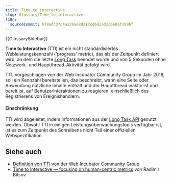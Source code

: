 ```yaml
---
title: Time to interactive
slug: Glossary/Time_to_interactive
l10n:
  sourceCommit: b78adc37c4a126ae8d213cd682ad1c6e8af199bf
---
```


{{GlossarySidebar}}

**Time to Interactive** (TTI) ist ein nicht standardisiertes Webleistungskennzahl ('progress' metric), das als der Zeitpunkt definiert wird, an dem die letzte [Long Task](/de/docs/Web/API/PerformanceLongTaskTiming) beendet wurde und von 5 Sekunden ohne Netzwerk- und Hauptthread-Aktivität gefolgt wird.

TTI, vorgeschlagen von der Web Incubator Community Group im Jahr 2018, soll ein Kennzahl bereitstellen, das beschreibt, wann eine Seite oder Anwendung nützliche Inhalte enthält und der Hauptthread inaktiv ist und bereit ist, auf Benutzerinteraktionen zu reagieren, einschließlich des Registrierens von Ereignishandlern.

#### Einschränkung

TTI wird abgeleitet, indem Informationen aus der [Long Task API](/de/docs/Web/API/PerformanceLongTaskTiming) genutzt werden. Obwohl TTI in einigen Leistungsüberwachungstools verfügbar ist, ist es zum Zeitpunkt des Schreibens nicht Teil einer offiziellen Webspezifikation.

## Siehe auch

- [Definition von TTI](https://github.com/WICG/time-to-interactive) von der Web Incubator Community Group
- [Time to Interactive — focusing on human-centric metrics](https://calibreapp.com/blog/time-to-interactive) von Radimir Bitsov
